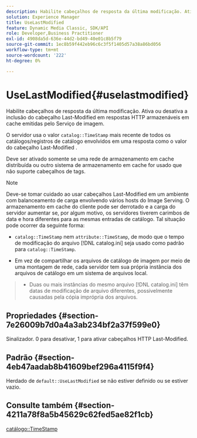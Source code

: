 ```yaml
---
description: Habilite cabeçalhos de resposta da última modificação. Ativa ou desativa a inclusão do cabeçalho Last-Modified em respostas HTTP armazenáveis em cache emitidas pelo Serviço de imagem.
solution: Experience Manager
title: UseLastModified
feature: Dynamic Media Classic, SDK/API
role: Developer,Business Practitioner
exl-id: 4908da5d-636e-44d2-bd49-40e01c8b5f79
source-git-commit: 1ec8b59f442eb96c6c3f5f1405d57a38a86bd056
workflow-type: tm+mt
source-wordcount: '222'
ht-degree: 0%

---
```


# UseLastModified{#uselastmodified}

Habilite cabeçalhos de resposta da última modificação. Ativa ou desativa a inclusão do cabeçalho Last-Modified em respostas HTTP armazenáveis em cache emitidas pelo Serviço de imagem.

O servidor usa o valor `catalog::TimeStamp` mais recente de todos os catálogos/registros de catálogo envolvidos em uma resposta como o valor do cabeçalho Last-Modified .

Deve ser ativado somente se uma rede de armazenamento em cache distribuída ou outro sistema de armazenamento em cache for usado que não suporte cabeçalhos de tags.

>[!NOTE]
>
>Deve-se tomar cuidado ao usar cabeçalhos Last-Modified em um ambiente com balanceamento de carga envolvendo vários hosts do Image Serving. O armazenamento em cache do cliente pode ser derrotado e a carga do servidor aumentar se, por algum motivo, os servidores tiverem carimbos de data e hora diferentes para as mesmas entradas de catálogo. Tal situação pode ocorrer da seguinte forma:
>
>* `catalog::TimeStamp` nem `attribute::TimeStamp`, de modo que o tempo de modificação do arquivo [!DNL catalog.ini] seja usado como padrão para `catalog::TimeStamp`.
   >
   >
* Em vez de compartilhar os arquivos de catálogo de imagem por meio de uma montagem de rede, cada servidor tem sua própria instância dos arquivos de catálogo em um sistema de arquivos local.
>* Duas ou mais instâncias do mesmo arquivo [!DNL catalog.ini] têm datas de modificação de arquivo diferentes, possivelmente causadas pela cópia imprópria dos arquivos.

>



## Propriedades {#section-7e26009b7d0a4a3ab234bf2a37f599e0}

Sinalizador. 0 para desativar, 1 para ativar cabeçalhos HTTP Last-Modified.

## Padrão {#section-4eb47aadab8b41609bef296a4115f9f4}

Herdado de `default::UseLastModified` se não estiver definido ou se estiver vazio.

## Consulte também {#section-4211a78f8a5b45629c62fed5ae82f1cb}

[catálogo::TimeStamp](../../../../../is-api/image-catalog/image-serving-api-ref/c-image-catalog-reference/c-image-svg-data-reference/c-image-data-reference/r-timestamp-cat.md#reference-59a27b72f4cb4a53a3baba83214c4ded)
